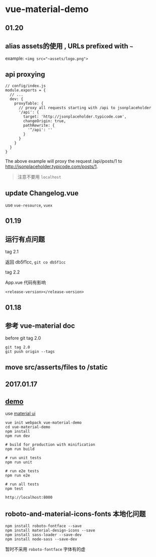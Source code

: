 vue-material-demo
===

01.20
---

## alias assets的使用 , URLs prefixed with `~` 

example: `<img src="~assets/logo.png">`


## api proxying

```
// config/index.js
module.exports = {
  // ...
  dev: {
    proxyTable: {
      // proxy all requests starting with /api to jsonplaceholder
      '/api': {
        target: 'http://jsonplaceholder.typicode.com',
        changeOrigin: true,
        pathRewrite: {
          '^/api': ''
        }
      }
    }
  }
}
```

The above example will proxy the request /api/posts/1 to http://jsonplaceholder.typicode.com/posts/1.

> 注意不要用 `localhost`

## update Changelog.vue

use `vue-resource`, `vuex`

01.19
---

## 运行有点问题

tag 2.1

返回 db5f1cc, `git co db5f1cc`

tag 2.2

App.vue 代码有影响

```
<release-version></release-version>
```

01.18
---

## 参考 vue-material doc

before git tag 2.0

```
git tag 2.0
git push origin --tags
```

## move src/asserts/files to /static

2017.01.17
---

## [demo](http://codepen.io/vue-material/pen/WoZpMR)

use [material ui](https://github.com/marcosmoura/vue-material)

```
vue init webpack vue-material-demo
cd vue-material-demo
npm install
npm run dev

# build for production with minification
npm run build

# run unit tests
npm run unit

# run e2e tests
npm run e2e

# run all tests
npm test

```

`http://localhost:8000`

## roboto-and-material-icons-fonts 本地化问题

```
npm install roboto-fontface --save
npm install material-design-icons --save
npm install sass-loader --save-dev
npm install node-sass --save-dev
```

暂时不采用 `roboto-fontface` 字体有的虚
